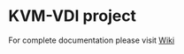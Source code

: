 # KVM-VDI project
  
  
For complete documentation please visit [Wiki](https://github.com/Seitanas/kvm-vdi/wiki)